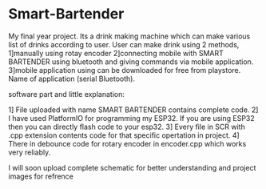 # Smart-Bartender
My final year project. Its a drink making machine which can make various list of drinks according to user.
User can make drink using 2 methods,
1]manually using rotay encoder
2]connecting mobile with SMART BARTENDER using bluetooth and giving commands via mobile application.
3]mobile application using can be downloaded for free from playstore. Name of application (serial Bluetooth). 


software part and little explanation:

1] File uploaded with name SMART BARTENDER contains complete code.
2] I have used PlatformIO for programming my ESP32. If you are using ESP32 then you can directly flash code to your esp32.
3] Every file in SCR with .cpp extension contents code for that specific opertation in project.
4] There in debounce code for rotary encoder in encoder.cpp which works very reliably.

I will soon upload complete schematic for better understanding and project images for refrence
